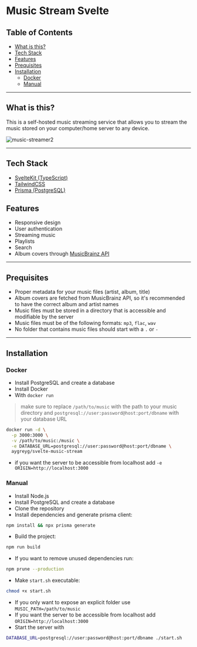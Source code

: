 # Music Stream Svelte

## Table of Contents

- [What is this?](#what-is-this)
- [Tech Stack](#tech-stack)
- [Features](#features)
- [Prequisites](#prequisites)
- [Installation](#installation)
  - [Docker](#docker)
  - [Manual](#manual)

---

## What is this?

This is a self-hosted music streaming service that allows you to stream the music stored on your computer/home server to any device.

![music-streamer2](https://github.com/aygreyG/music-stream-svelte/assets/78927537/24a847ef-46d4-455d-b187-985d7624892d)


---

## Tech Stack

- [SvelteKit (TypeScript)](https://kit.svelte.dev/)
- [TailwindCSS](https://tailwindcss.com/)
- [Prisma (PostgreSQL)](https://www.prisma.io/)

## Features

- Responsive design
- User authentication
- Streaming music
- Playlists
- Search
- Album covers through [MusicBrainz API](https://musicbrainz.org/doc/MusicBrainz_API)

---

## Prequisites

- Proper metadata for your music files (artist, album, title)
- Album covers are fetched from MusicBrainz API, so it's recommended to have the correct album and artist names
- Music files must be stored in a directory that is accessible and modifiable by the server
- Music files must be of the following formats: `mp3`, `flac`, `wav`
- No folder that contains music files should start with a `.` or `-`

---

## Installation

### Docker

- Install PostgreSQL and create a database
- Install Docker
- With `docker run`

> make sure to replace `/path/to/music` with the path to your music directory and `postgresql://user:password@host:port/dbname` with your database URL

```bash
docker run -d \
  -p 3000:3000 \
  -v /path/to/music:/music \
  -e DATABASE_URL=postgresql://user:password@host:port/dbname \
  aygreyg/svelte-music-stream
```

- if you want the server to be accessible from localhost add `-e ORIGIN=http://localhost:3000`

### Manual

- Install Node.js
- Install PostgreSQL and create a database
- Clone the repository
- Install dependencies and generate prisma client:

```bash
npm install && npx prisma generate
```

- Build the project:

```bash
npm run build
```

- If you want to remove unused dependencies run:

```bash
npm prune --production
```

- Make `start.sh` executable:

```bash
chmod +x start.sh
```

- If you only want to expose an explicit folder use `MUSIC_PATH=/path/to/music`
- If you want the server to be accessible from localhost add `ORIGIN=http://localhost:3000`
- Start the server with

```bash
DATABASE_URL=postgresql://user:password@host:port/dbname ./start.sh
```
